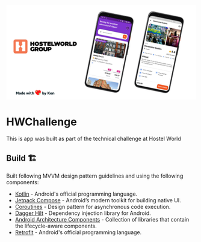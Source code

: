 ![](https://github.com/KenAli77/hwchallenge/blob/master/HW%20Challenge%20GitHub%20Banner.png)


# HWChallenge

This is app was built as part of the technical challenge at Hostel World


## Build 🏗️

Built following MVVM design pattern guidelines and using the following components:

- [Kotlin]() - Android's official programming language.
- [Jetpack Compose](https://developer.android.com/jetpack/compose) - Android’s modern toolkit for building native UI.
- [Coroutines](https://developer.android.com/kotlin/coroutines) - Design pattern for asynchronous code execution.
- [Dagger Hilt](https://developer.android.com/training/dependency-injection/hilt) - Dependency injection library for Android.
- [Android Architecture Components](https://developer.android.com/topic/architecture) - Collection of libraries that contain the lifecycle-aware components.
- [Retrofit](https://square.github.io/retrofit/) - Android's official programming language.

